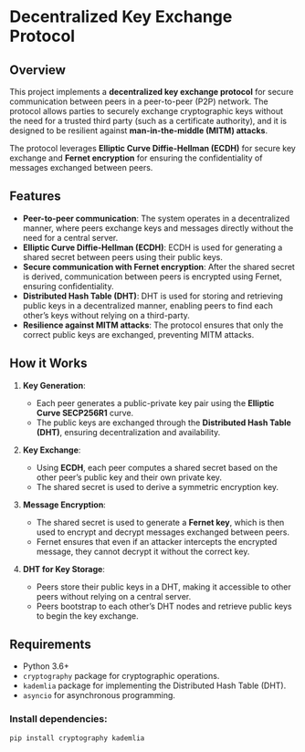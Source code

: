 # Decentralized Key Exchange Protocol

## Overview
This project implements a **decentralized key exchange protocol** for secure communication between peers in a peer-to-peer (P2P) network. The protocol allows parties to securely exchange cryptographic keys without the need for a trusted third party (such as a certificate authority), and it is designed to be resilient against **man-in-the-middle (MITM) attacks**.

The protocol leverages **Elliptic Curve Diffie-Hellman (ECDH)** for secure key exchange and **Fernet encryption** for ensuring the confidentiality of messages exchanged between peers.

## Features
- **Peer-to-peer communication**: The system operates in a decentralized manner, where peers exchange keys and messages directly without the need for a central server.
- **Elliptic Curve Diffie-Hellman (ECDH)**: ECDH is used for generating a shared secret between peers using their public keys.
- **Secure communication with Fernet encryption**: After the shared secret is derived, communication between peers is encrypted using Fernet, ensuring confidentiality.
- **Distributed Hash Table (DHT)**: DHT is used for storing and retrieving public keys in a decentralized manner, enabling peers to find each other’s keys without relying on a third-party.
- **Resilience against MITM attacks**: The protocol ensures that only the correct public keys are exchanged, preventing MITM attacks.

## How it Works

1. **Key Generation**:
   - Each peer generates a public-private key pair using the **Elliptic Curve SECP256R1** curve.
   - The public keys are exchanged through the **Distributed Hash Table (DHT)**, ensuring decentralization and availability.

2. **Key Exchange**:
   - Using **ECDH**, each peer computes a shared secret based on the other peer’s public key and their own private key.
   - The shared secret is used to derive a symmetric encryption key.

3. **Message Encryption**:
   - The shared secret is used to generate a **Fernet key**, which is then used to encrypt and decrypt messages exchanged between peers.
   - Fernet ensures that even if an attacker intercepts the encrypted message, they cannot decrypt it without the correct key.

4. **DHT for Key Storage**:
   - Peers store their public keys in a DHT, making it accessible to other peers without relying on a central server.
   - Peers bootstrap to each other’s DHT nodes and retrieve public keys to begin the key exchange.

## Requirements

- Python 3.6+
- `cryptography` package for cryptographic operations.
- `kademlia` package for implementing the Distributed Hash Table (DHT).
- `asyncio` for asynchronous programming.

### Install dependencies:

```bash
pip install cryptography kademlia
